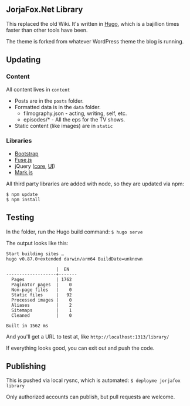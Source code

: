 ## JorjaFox.Net Library

This replaced the old Wiki. It's written in [Hugo](http://gohugo.io), which is a bajillion times faster than other tools have been.

The theme is forked from whatever WordPress theme the blog is running.

## Updating

### Content

All content lives in `content`

* Posts are in the `posts` folder.
* Formatted data is in the `data` folder.
    - filmography.json - acting, writing, self, etc.
    - episodes/* - All the eps for the TV shows.
* Static content (like images) are in `static`

### Libraries

* [Bootstrap](https://getbootstrap.com/)
* [Fuse.js](https://fusejs.io)
* jQuery ([core](https://jquery.com/), [UI](https://jqueryui.com/))
* [Mark.js](https://markjs.io)

All third party libraries are added with node, so they are updated via npm:

```
$ npm update
$ npm install
```

## Testing

In the folder, run the Hugo build command: `$ hugo serve`

The output looks like this:

```
Start building sites …
hugo v0.87.0+extended darwin/arm64 BuildDate=unknown

                   |  EN
-------------------+-------
  Pages            | 1762
  Paginator pages  |    0
  Non-page files   |    0
  Static files     |   92
  Processed images |    0
  Aliases          |    2
  Sitemaps         |    1
  Cleaned          |    0

Built in 1562 ms
```

And you'll get a URL to test at, like `http://localhost:1313/library/`

If everything looks good, you can exit out and push the code.

## Publishing

This is pushed via local rysnc, which is automated: `$ deployme jorjafox library`

Only authorized accounts can publish, but pull requests are welcome.
